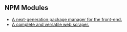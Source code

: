 ## NPM Modules

* [A next-generation package manager for the front-end.](http://duojs.org/)
* [A complete and versatile web scraper.](https://github.com/ruipgil/scraperjs)
